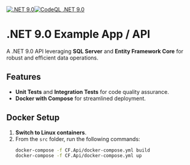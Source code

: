 [![.NET 9.0](https://github.com/leandro-cervelin/cf_api_net_core/actions/workflows/dotnet-core.yml/badge.svg)](https://github.com/leandro-cervelin/cf_api_net_core/actions/workflows/dotnet-core.yml)[![CodeQL .NET 9.0](https://github.com/leandro-cervelin/cf_api_net_core/actions/workflows/codeql-analysis.yml/badge.svg)](https://github.com/leandro-cervelin/cf_api_net_core/actions/workflows/codeql-analysis.yml)
# .NET 9.0 Example App / API  

A .NET 9.0 API leveraging **SQL Server** and **Entity Framework Core** for robust and efficient data operations.  

## Features  
- **Unit Tests** and **Integration Tests** for code quality assurance.  
- **Docker with Compose** for streamlined deployment.  

## Docker Setup  

1. **Switch to Linux containers**.  
2. From the `src` folder, run the following commands:  
   ```bash
   docker-compose -f CF.Api/docker-compose.yml build
   docker-compose -f CF.Api/docker-compose.yml up